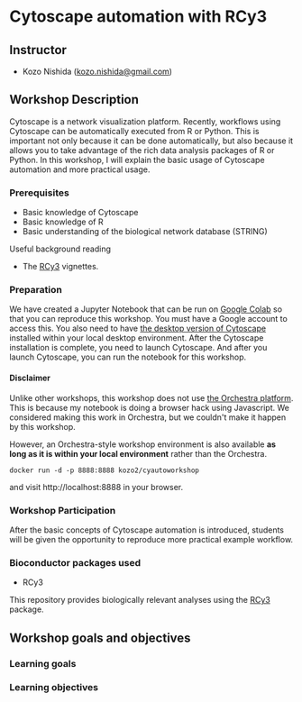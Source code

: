 # Cytoscape automation with RCy3

## Instructor

- Kozo Nishida (kozo.nishida@gmail.com)

## Workshop Description

Cytoscape is a network visualization platform.
Recently, workflows using Cytoscape can be automatically executed from R or Python.
This is important not only because it can be done automatically,
but also because it allows you to take advantage of the rich data analysis packages of R or Python.
In this workshop, I will explain the basic usage of Cytoscape automation and more practical usage.

### Prerequisites

- Basic knowledge of Cytoscape
- Basic knowledge of R
- Basic understanding of the biological network database (STRING)

Useful background reading

- The [RCy3](https://bioconductor.org/packages/release/bioc/html/RCy3.html) vignettes.

### Preparation

We have created a Jupyter Notebook that can be run on [Google Colab](https://colab.research.google.com/) so that you can reproduce this workshop.
You must have a Google account to access this.
You also need to have [the desktop version of Cytoscape](https://cytoscape.org/download.html) installed within your local desktop environment.
After the Cytoscape installation is complete, you need to launch Cytoscape.
And after you launch Cytoscape, you can run the notebook for this workshop.

#### Disclaimer
Unlike other workshops, this workshop does not use [the Orchestra platform](http://app.orchestra.cancerdatasci.org/).
This is because my notebook is doing a browser hack using Javascript.
We considered making this work in Orchestra, but we couldn't make it happen by this workshop.

However, an Orchestra-style workshop environment is also available **as long as it is within your local environment** rather than the Orchestra.
```
docker run -d -p 8888:8888 kozo2/cyautoworkshop
```
and visit http://localhost:8888 in your browser.


### Workshop Participation

After the basic concepts of Cytoscape automation is introduced, students will be given the opportunity to reproduce more practical example workflow.

### Bioconductor packages used

- RCy3

This repository provides biologically relevant analyses using the [RCy3](https://bioconductor.org/packages/RCy3/) package.

## Workshop goals and objectives

### Learning goals

### Learning objectives


